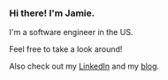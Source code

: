 <!--
**JamieDanielson/jamiedanielson** is a ✨ _special_ ✨ repository because its `README.md` (this file) appears on your GitHub profile.

Here are some ideas to get you started:

- 🔭 I’m currently working on ...
- 🌱 I’m currently learning ...
- 👯 I’m looking to collaborate on ...
- 🤔 I’m looking for help with ...
- 💬 Ask me about ...
- 📫 How to reach me: ...
- 😄 Pronouns: ...
- ⚡ Fun fact: ...
-->

### Hi there! I'm Jamie.

I'm a software engineer in the US.

Feel free to take a look around!

Also check out my [LinkedIn](https://www.linkedin.com/in/jamiedanielson/) and my [blog](https://jamiedanielson.com/).
